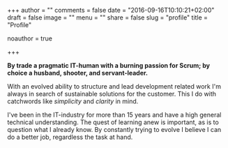 +++
author = ""
comments = false
date = "2016-09-16T10:10:21+02:00"
draft = false
image = ""
menu = ""
share = false
slug = "profile"
title = "Profile"

noauthor = true

+++

**By trade a pragmatic IT-human with a burning passion for Scrum; by choice a husband, shooter, and servant-leader.**

With an evolved ability to structure and lead development related work I'm always in search of sustainable solutions for the customer. This I do with catchwords like *simplicity* and *clarity* in mind.

I've been in the IT-industry for more than 15 years and have a high general technical understanding.  The quest of learning anew is important, as is to question what I already know. By constantly trying to evolve I believe I can do a better job, regardless the task at hand.
